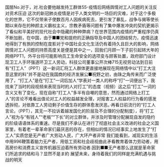 国居No.对于，对.社会要他越发持工群体55-疫情后网络舆情对工人问题的关注反对资术压迫
这次的新冠肺炎疫情是对于人类文明的一场巨的灾难，对于这个多极化的世界，它不仅带来子使数百月人因疾病死去，更引发了暴乱，战争与揭等使长期以来存在的种颜主义霸权主义，宗教矛盾等问题有了集中爆发冲突的契机更揭示了看似和平美好的现代社会中隐藏的种种弊病？在世界范围内疫情的严重程序仍真不断加剧，在中国，由于■■党和提府的正确指导及中国人的团结努力，疫情迅速地得到了有旅的控制在度影对于中国社会文化生活仍有着持久且巨大的影响，网络舆情对工人问题的持质高度关是便是其中之一，回我们月顾一下子前引起转大年的网络PPT1，外平台将可能影响员工生命安全的选项变与顾客处置，政府部门设计现卫工人手环强道环卫工人劳动，科技公司董事公开次棒715无视劳动法到日前有“打工人”（PPT）这一新词汇将工人群体更直接地展现在网络情中以“打工大注意这里的料”并不是动在我国商的经济发展公■祝野之初，由珠之角传来而广泛使用了，“打工人”是在“打工”一词后加人“学表对一类人的称呼”打”一词便出下，我找来了当时的段视频来表现当时的人对打工”的态度（视频）这之后“打工”一词的含义又有了变化，现在自称“打工人”多半有自嘲的意思，然而通过网络上打工人”的言论不难看出值论对工人的权益越发全理，对报害工人权益的行为看的感发透拆彻，对依靠工人劳动剩子价值生存的群体愈发厌恶。·再看日前流行的“打工人言论，（PPT），其无一不拉诉着越发国化的阶层及不合理的分配制度），将“打工人”视为与“有钱人”“老板”“下长”的对立群体，并涉及时管理分配展现自发的隐约的阶级语语体系的重速。尽是我们不承认在进行了彻底社会主义改进的社会之义国家里，有着老一辈革命家们最厌恶的存在，但相似的情况已经事实上地发生了“打工人”实质您是无产者广大劳动人民，广大环产者非常
我们能看到，减现实的生活中用996鞭策着脑力无产者，用低工资和社会歧视曲此矛看教育着体力劳动者，用高房价和消费主义宣传机器压迫着所有劳动者.因到■■无产者那么这就是革命家们所追求的结和马？显然不是ま約
展望未来，身待着我们的同样是充满机遇与挑战的明天
